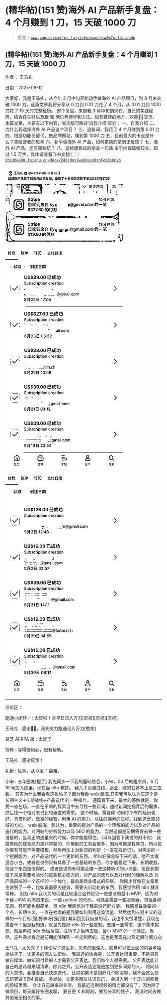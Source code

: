 # (精华帖)(151 赞)海外 AI 产品新手复盘：4 个月赚到 1 刀，15 天破 1000 刀

> 原文：[`www.yuque.com/for_lazy/zhoubao/hiw8m7xr14ilubdn`](https://www.yuque.com/for_lazy/zhoubao/hiw8m7xr14ilubdn)

## (精华帖)(151 赞)海外 AI 产品新手复盘：4 个月赚到 1 刀，15 天破 1000 刀

作者： 王马扎

日期：2025-09-12

大家好，我是王马扎，从今年 3 月中旬开始动手做海外 AI 产品项目，到 8 月末突破 1000 刀，这篇文章我将分享从 0 刀到 0.01 刀花了 4 个月，从 0.01 刀到 1000 刀花了 15 天的完整经历。
整个复盘，来自我 3 月中旬到现在，自己的实践经历，结合在生财以及跟 和 两位老师学到方法。如有错误的地方，欢迎👏🏻交流。
本篇文章，主要有以下内容，省流版可略过‘自我介绍’部分： 一、自我介绍 二、为什么我选择海外 AI 产品这个项目？ 三、追新词，我花了 4 个月赚到第 0.01 刀
四、根据功能关键词，做品牌网站，赚到第 1000 刀 五、目前最大的卡点是什么？突破营收的思考 六、新手做海外 AI 产品，如何更快的拿到正反馈？
七、海外 AI 产品，还有哪些坑？ 八、送给想尝试的朋友一句话 由于内容篇幅较长，超过 1.5 万字，具体请查看飞书文档👇🏻： [`zhizhe888.feishu.cn/docx/Z40jdqs7woO8sxxDtgFcG6sDnVb`](https://zhizhe888.feishu.cn/docx/Z40jdqs7woO8sxxDtgFcG6sDnVb)

![](img/e68d99053f93d5ef8738ac9c5ea97e83.png "None")

![](img/7f9a0c5480f93cdc91e939b2476bbaa9.png "None")

![](img/344831f359cb9fc03f8e753bc3cc8f88.png "None")

* * *

评论区：

跑通小闭环✅ : 太赞啦！㊗️早日日入万刀[庆祝][庆祝][庆祝]

王马扎 : 感谢🙏🏻，我先努力跑通月入万刀[憨笑]

易芝 AI|RPA 版 : 太赞了

锦辉 : 写得很用心，很有帮助。

王马扎 : 感谢反馈！

礼新 : 优秀，从 0 到 1 最难，

小宋 : 五年圈友[握手] 我先同步一下我的基础信息，小宋，00 后的程序员，6 月 16 号加入这里，现在当 n8n 教练。 我几乎没赚过钱，副业，赚的钱基本上是三位数。
其实为什么我会看这张帖子？因为我看 web 航海,其实我可以认为它这个是 长期主义➕长期战线➕产品迭代 的一种操作。
通篇看下来，最大的感触就是，你要一直在场，一直在不断的探索当中去寻找一些新词，通过新词挖掘背后的需求，然后找一个相对来说比较垂直的需求。 这个时候，需要你
动用你所有的经历也好，背景也好，做事的经验，利用 AI 的能力。以往的探索的过程。找到这垂直领域的方向。
web 航海，我认为，重要的是对产品的一个理解的能力以及对产品的迭代的能力。对网站的分析能力以及 SEO 的能力。
当然这都是前期需要去做一些准备的，当真正的流量来的时候，你才能接得住。（可以回答下我说的对不对）
我感觉你的综合能力是非常强的，你用到的工具会很多，因为可能是程序员，所以说你很有可能不需要模板，然后再加上对新词的判断（一直在找新词），对需求的一个挖掘能力，对产品迭代的一个更新的东西。
所以好像总结下来的话，他不太很适合小白，或者是说你只有具备了一些基础的东西，你才能稳定下来，长期收益，但这个东西是值得的。
或者是说你有可能会赚一波这种新词的小流量，但是长期做下来是需要考验你的这些核心能力的，对产品的迭代以及对代码的理解以及
对产品前端的一个这样的一个优化，最后是商业模式的洞察。 你刚才好像在文章里也讲到了一些，比如说需要去提效，需要去自动化的东西，我感觉你用 n8n 就非常棒。
因为 n8n 我认为的话是比较适合这种验证一些想法的最小 MVP，因为对于我 JAVA 程序员来说，一些 python 的代码，可能会需要一些服务器，包括各种东西，有可能也很简单，但 n8n 我感觉对于我来说还挺方便。
我感觉最重要的一个点，长期主义，一直在考虑的是我要如何利用这波流量，然后达到长期主义的这样的一个目标[强]好棒呀[强][强]
其实回到我自身的话，我也不太很清楚，我现在需要干？但是我知道，就是先做好 n8n 的一些定制，去接一些需求，这个需求实现。然后再把 n8n 当做后端。成功了之后再去做，最小 MVP 的一个验证。当然，这些需求肯定是前期能够赚到一些定制费的。这也是我现在以及近段时间方向

王马扎 : 太优秀了！评论写了这么多，思考的很深入，感觉可以把上面的内容单独发帖子了。让更多的圈友认识你。
我最近的体会是，公开表达很重要，不是只有做自媒体、做知识付费的人才需要公开表达，我们每个人都需要。
公开表达能让自己的思路越来越清晰，除此之外，公开表达还能链接到更多同频的人， 跟同频的人交流，会推着自己快速迭代，
比如如果不是跟好几个圈友聊，我不会这么快去研究做 SEM 投放。 多发帖，让更多圈友认识自己， 会进入到一个正向的积极的场域里面， 会让自己越来越专注，
我最近连刷视频的精力都没有了，因为除了做项目，每天跟好多圈友聊， 要日更 X 和即刻，要写分享的帖子， 我没时间去做其他毫无相关的事。